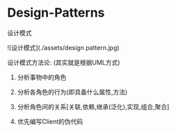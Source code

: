 # Design-Patterns
设计模式

![设计模式](./assets/design pattern.jpg)


设计模式方法论:  (其实就是根据UML方式)

1. 分析事物中的角色

2. 分析各角色的行为(即具备什么属性,方法)

3. 分析角色间的关系[关联,依赖,继承(泛化),实现,组合,聚合]

4. 优先编写Client的伪代码